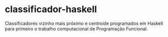 # classificador-haskell
Classificadores vizinho mais próximo e centroíde programados em Haskell para primeiro o trabalho computacional de Programação Funcional.
